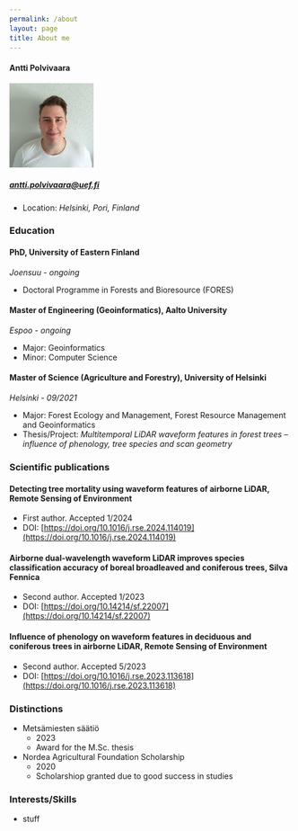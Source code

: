 ```yaml
---
permalink: /about
layout: page
title: About me
---
```


#### Antti Polvivaara
<img src="assets/kuvaAP.jpg" alt="Your Image Description" width="150" height="150">

##### antti.polvivaara@uef.fi

- Location: *Helsinki, Pori, Finland*

### Education

#### PhD, University of Eastern Finland
*Joensuu - ongoing*

- Doctoral Programme in Forests and Bioresource (FORES)

#### Master of Engineering (Geoinformatics), Aalto University
*Espoo - ongoing*

- Major: Geoinformatics
- Minor: Computer Science

#### Master of Science (Agriculture and Forestry), University of Helsinki
*Helsinki - 09/2021*

- Major: Forest Ecology and Management, Forest Resource Management and Geoinformatics
- Thesis/Project: *Multitemporal LiDAR waveform features in forest trees – influence of phenology, tree species and scan geometry*


### Scientific publications

#### Detecting tree mortality using waveform features of airborne LiDAR, Remote Sensing of Environment
- First author. Accepted 1/2024
- DOI: [https://doi.org/10.1016/j.rse.2024.114019](https://doi.org/10.1016/j.rse.2024.114019)

#### Airborne dual-wavelength waveform LiDAR improves species classification accuracy of boreal broadleaved and coniferous trees, Silva Fennica
- Second author. Accepted 1/2023
- DOI: [https://doi.org/10.14214/sf.22007](https://doi.org/10.14214/sf.22007)

#### Influence of phenology on waveform features in deciduous and coniferous trees in airborne LiDAR, Remote Sensing of Environment
- Second author. Accepted 5/2023
- DOI: [https://doi.org/10.1016/j.rse.2023.113618](https://doi.org/10.1016/j.rse.2023.113618)


### Distinctions

- Metsämiesten säätiö
    - 2023
    - Award for the M.Sc. thesis
- Nordea Agricultural Foundation Scholarship
    - 2020
    - Scholarshiop granted due to good success in studies


### Interests/Skills

- stuff
